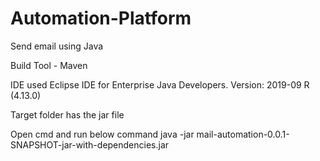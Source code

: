 # Automation-Platform
Send email using Java

Build Tool - Maven

IDE used 
Eclipse IDE for Enterprise Java Developers.
Version: 2019-09 R (4.13.0)

Target folder has the jar file

Open cmd and run below command
java -jar mail-automation-0.0.1-SNAPSHOT-jar-with-dependencies.jar


